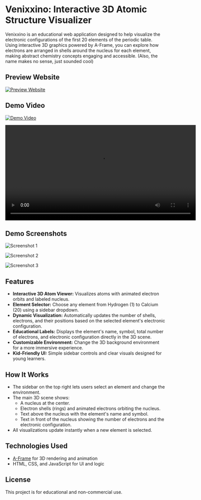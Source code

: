 # Venixxino: Interactive 3D Atomic Structure Visualizer

Venixxino is an educational web application designed to help visualize the electronic configurations of the first 20 elements of the periodic table. Using interactive 3D graphics powered by A-Frame, you can explore how electrons are arranged in shells around the nucleus for each element, making abstract chemistry concepts engaging and accessible.
(Also, the name makes no sense, just sounded cool)

## Preview Website
[![Preview Website](https://img.shields.io/badge/Preview-GitHub%20Pages-blue?logo=github)](https://V-Play-Games.github.io/Venixxino/)

## Demo Video
[![Demo Video](https://img.shields.io/badge/Watch%20Demo-Video-blue)](https://hc-cdn.hel1.your-objectstorage.com/s/v3/0982ea41d87ae655372ed087dc16c4b8cfcfb3c7_screen_recording_2025-06-11_164821.mp4)

<video src="https://hc-cdn.hel1.your-objectstorage.com/s/v3/0982ea41d87ae655372ed087dc16c4b8cfcfb3c7_screen_recording_2025-06-11_164821.mp4" controls width="600"></video>

## Demo Screenshots

![Screenshot 1](https://hc-cdn.hel1.your-objectstorage.com/s/v3/a08014e964f0473e7b488a15c7d725d6442c8c7a_screenshot_2025-06-26_003530.png)

![Screenshot 2](https://hc-cdn.hel1.your-objectstorage.com/s/v3/4c6d60f2924dd35bb09063e369c949272d88871b_screenshot_2025-06-26_003618.png)

![Screenshot 3](https://hc-cdn.hel1.your-objectstorage.com/s/v3/7e3e3cf246abd9369b477e5ac6ccb1b8ddb6bc83_screenshot_2025-06-26_003548.png)

## Features
- **Interactive 3D Atom Viewer:** Visualizes atoms with animated electron orbits and labeled nucleus.
- **Element Selector:** Choose any element from Hydrogen (1) to Calcium (20) using a sidebar dropdown.
- **Dynamic Visualization:** Automatically updates the number of shells, electrons, and their positions based on the selected element's electronic configuration.
- **Educational Labels:** Displays the element's name, symbol, total number of electrons, and electronic configuration directly in the 3D scene.
- **Customizable Environment:** Change the 3D background environment for a more immersive experience.
- **Kid-Friendly UI:** Simple sidebar controls and clear visuals designed for young learners.

## How It Works
- The sidebar on the top right lets users select an element and change the environment.
- The main 3D scene shows:
  - A nucleus at the center.
  - Electron shells (rings) and animated electrons orbiting the nucleus.
  - Text above the nucleus with the element's name and symbol.
  - Text in front of the nucleus showing the number of electrons and the electronic configuration.
- All visualizations update instantly when a new element is selected.

## Technologies Used
- [A-Frame](https://aframe.io/) for 3D rendering and animation
- HTML, CSS, and JavaScript for UI and logic

## License
This project is for educational and non-commercial use.

